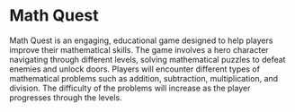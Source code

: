 # Math Quest

Math Quest is an engaging, educational game designed to help players improve their mathematical skills. The game involves a hero character navigating through different levels, solving mathematical puzzles to defeat enemies and unlock doors. Players will encounter different types of mathematical problems such as addition, subtraction, multiplication, and division. The difficulty of the problems will increase as the player progresses through the levels.